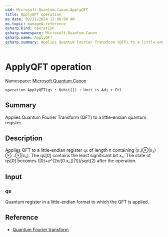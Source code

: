 ```yaml
---
uid: Microsoft.Quantum.Canon.ApplyQFT
title: ApplyQFT operation
ms.date: 02/21/2024 12:00:00 AM
ms.topic: managed-reference
qsharp.kind: operation
qsharp.namespace: Microsoft.Quantum.Canon
qsharp.name: ApplyQFT
qsharp.summary: Applies Quantum Fourier Transform (QFT) to a little-endian quantum register.
---
```


# ApplyQFT operation

Namespace: [Microsoft.Quantum.Canon](xref:Microsoft.Quantum.Canon)

```qsharp
operation ApplyQFT(qs : Qubit[]) : Unit is Adj + Ctl
```

## Summary
Applies Quantum Fourier Transform (QFT) to a little-endian quantum register.

## Description
Applies QFT to a little-endian register `qs` of length n
containing |x₁⟩⊗|x₂⟩⊗…⊗|xₙ⟩. The qs[0] contains the
least significant bit xₙ. The state of qs[0] becomes
(|0⟩+𝑒^(2π𝑖[0.xₙ])|1⟩)/sqrt(2) after the operation.

## Input
### qs
Quantum register in a little-endian format to which the QFT is applied.

## Reference
 - [Quantum Fourier transform](https://en.wikipedia.org/wiki/Quantum_Fourier_transform)
